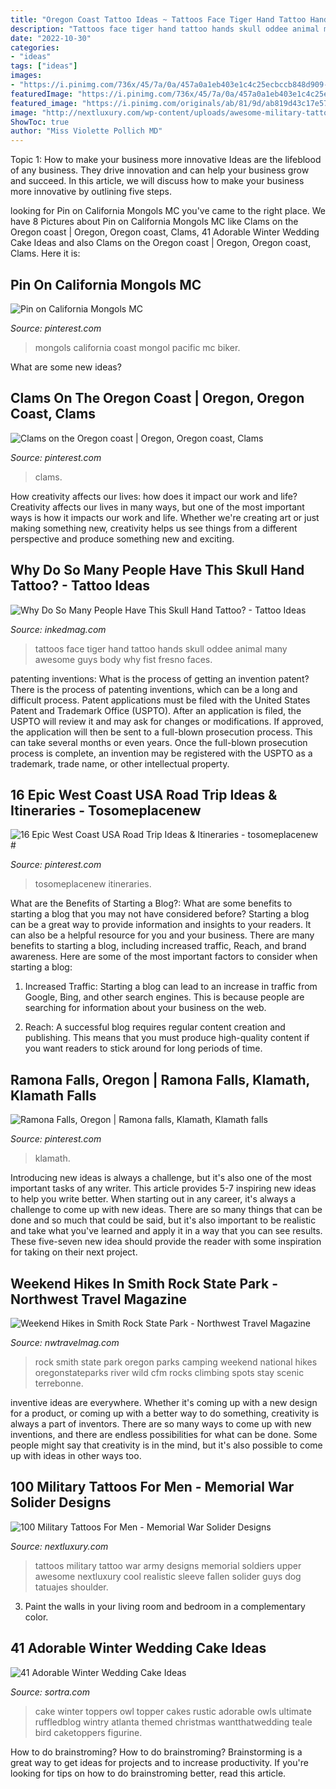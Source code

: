 ```yaml
---
title: "Oregon Coast Tattoo Ideas ~ Tattoos Face Tiger Hand Tattoo Hands Skull Oddee Animal Many Awesome Guys Body Why Fist Fresno Faces"
description: "Tattoos face tiger hand tattoo hands skull oddee animal many awesome guys body why fist fresno faces"
date: "2022-10-30"
categories:
- "ideas"
tags: ["ideas"]
images:
- "https://i.pinimg.com/736x/45/7a/0a/457a0a1eb403e1c4c25ecbccb848d909--klamath-falls-crater-lake.jpg"
featuredImage: "https://i.pinimg.com/736x/45/7a/0a/457a0a1eb403e1c4c25ecbccb848d909--klamath-falls-crater-lake.jpg"
featured_image: "https://i.pinimg.com/originals/ab/81/9d/ab819d43c17e57aa05ac0d4afbf99e60.jpg"
image: "http://nextluxury.com/wp-content/uploads/awesome-military-tattoos-for-men-on-back.jpg"
ShowToc: true
author: "Miss Violette Pollich MD"
---
```



Topic 1: How to make your business more innovative
Ideas are the lifeblood of any business. They drive innovation and can help your business grow and succeed. In this article, we will discuss how to make your business more innovative by outlining five steps.

	

		
looking for Pin on California Mongols MC you've came to the right place. We have 8 Pictures about Pin on California Mongols MC like Clams on the Oregon coast | Oregon, Oregon coast, Clams, 41 Adorable Winter Wedding Cake Ideas and also Clams on the Oregon coast | Oregon, Oregon coast, Clams. Here it is:
		
    
## Pin On California Mongols MC

<img loading=lazy src="https://i.pinimg.com/736x/58/20/b5/5820b5a1658aed5123cbe2593530d1b9.jpg" onerror="this.onerror=null;this.src='https://tse2.mm.bing.net/th?id=OIP.PL3faHla7tGKbwXAAkTB1wHaJQ&amp;pid=15.1';" alt="Pin on California Mongols MC">

_Source: pinterest.com_

>mongols california coast mongol pacific mc biker. 

	

What are some new ideas?
 

    
## Clams On The Oregon Coast | Oregon, Oregon Coast, Clams

<img loading=lazy src="https://i.pinimg.com/originals/ab/81/9d/ab819d43c17e57aa05ac0d4afbf99e60.jpg" onerror="this.onerror=null;this.src='https://tse2.mm.bing.net/th?id=OIP.lGDlEvWijY2nhp4JpuzMUwHaJ4&amp;pid=15.1';" alt="Clams on the Oregon coast | Oregon, Oregon coast, Clams">

_Source: pinterest.com_

>clams. 

	

How creativity affects our lives: how does it impact our work and life?
Creativity affects our lives in many ways, but one of the most important ways is how it impacts our work and life. Whether we're creating art or just making something new, creativity helps us see things from a different perspective and produce something new and exciting.

    
## Why Do So Many People Have This Skull Hand Tattoo? - Tattoo Ideas

<img loading=lazy src="https://www.inkedmag.com/.image/t_share/MTYyNjIzODE2NzkzNTk2OTY4/tiger-face-tattoos-on-both-hands.jpg" onerror="this.onerror=null;this.src='https://tse3.mm.bing.net/th?id=OIP.5E2kC4x4bA6m2lapd9jx0wHaJr&amp;pid=15.1';" alt="Why Do So Many People Have This Skull Hand Tattoo? - Tattoo Ideas">

_Source: inkedmag.com_

>tattoos face tiger hand tattoo hands skull oddee animal many awesome guys body why fist fresno faces. 

	

patenting inventions: What is the process of getting an invention patent?
There is the process of patenting inventions, which can be a long and difficult process. Patent applications must be filed with the United States Patent and Trademark Office (USPTO). After an application is filed, the USPTO will review it and may ask for changes or modifications. If approved, the application will then be sent to a full-blown prosecution process. This can take several months or even years. Once the full-blown prosecution process is complete, an invention may be registered with the USPTO as a trademark, trade name, or other intellectual property.

    
## 16 Epic West Coast USA Road Trip Ideas &amp; Itineraries - Tosomeplacenew #

<img loading=lazy src="https://i.pinimg.com/736x/04/2f/d5/042fd5f0b052a948474009f56cb27078.jpg" onerror="this.onerror=null;this.src='https://tse4.mm.bing.net/th?id=OIP.2f5HNna7W_oukWbbNjPNkQHaLG&amp;pid=15.1';" alt="16 Epic West Coast USA Road Trip Ideas &amp; Itineraries - tosomeplacenew #">

_Source: pinterest.com_

>tosomeplacenew itineraries. 

	

What are the Benefits of Starting a Blog?: What are some benefits to starting a blog that you may not have considered before?
Starting a blog can be a great way to provide information and insights to your readers. It can also be a helpful resource for you and your business. There are many benefits to starting a blog, including increased traffic, Reach, and brand awareness. Here are some of the most important factors to consider when starting a blog: 
1. Increased Traffic: Starting a blog can lead to an increase in traffic from Google, Bing, and other search engines. This is because people are searching for information about your business on the web. 

2. Reach: A successful blog requires regular content creation and publishing. This means that you must produce high-quality content if you want readers to stick around for long periods of time.

    
## Ramona Falls, Oregon | Ramona Falls, Klamath, Klamath Falls

<img loading=lazy src="https://i.pinimg.com/736x/45/7a/0a/457a0a1eb403e1c4c25ecbccb848d909--klamath-falls-crater-lake.jpg" onerror="this.onerror=null;this.src='https://tse3.mm.bing.net/th?id=OIP.jJgroqxf1Dve8GQfZyn1uwHaJ3&amp;pid=15.1';" alt="Ramona Falls, Oregon | Ramona falls, Klamath, Klamath falls">

_Source: pinterest.com_

>klamath. 

	

Introducing new ideas is always a challenge, but it's also one of the most important tasks of any writer. This article provides 5-7 inspiring new ideas to help you write better.
When starting out in any career, it's always a challenge to come up with new ideas. There are so many things that can be done and so much that could be said, but it's also important to be realistic and take what you've learned and apply it in a way that you can see results. These five-seven new idea should provide the reader with some inspiration for taking on their next project.

    
## Weekend Hikes In Smith Rock State Park - Northwest Travel Magazine

<img loading=lazy src="http://nwtravelmag.com/wp-content/uploads/2015/05/index.jpg" onerror="this.onerror=null;this.src='https://tse4.mm.bing.net/th?id=OIP.UXYfbZ7XAUXO8MIUjjegIAHaD9&amp;pid=15.1';" alt="Weekend Hikes in Smith Rock State Park - Northwest Travel Magazine">

_Source: nwtravelmag.com_

>rock smith state park oregon parks camping weekend national hikes oregonstateparks river wild cfm rocks climbing spots stay scenic terrebonne. 

	

inventive ideas are everywhere. Whether it's coming up with a new design for a product, or coming up with a better way to do something, creativity is always a part of inventors. There are so many ways to come up with new inventions, and there are endless possibilities for what can be done. Some people might say that creativity is in the mind, but it's also possible to come up with ideas in other ways too.

    
## 100 Military Tattoos For Men - Memorial War Solider Designs

<img loading=lazy src="http://nextluxury.com/wp-content/uploads/awesome-military-tattoos-for-men-on-back.jpg" onerror="this.onerror=null;this.src='https://tse4.mm.bing.net/th?id=OIP._wVzYrtbv9O1Ldyx0p3UAQHaHa&amp;pid=15.1';" alt="100 Military Tattoos For Men - Memorial War Solider Designs">

_Source: nextluxury.com_

>tattoos military tattoo war army designs memorial soldiers upper awesome nextluxury cool realistic sleeve fallen solider guys dog tatuajes shoulder. 

	

3. Paint the walls in your living room and bedroom in a complementary color. 

    
## 41 Adorable Winter Wedding Cake Ideas

<img loading=lazy src="http://www.sortra.com/wp-content/uploads/2014/11/winter-cake-wedding09.jpg" onerror="this.onerror=null;this.src='https://tse1.mm.bing.net/th?id=OIP.CBX6PrjLZS3OWIAas4O5QgHaLH&amp;pid=15.1';" alt="41 Adorable Winter Wedding Cake Ideas">

_Source: sortra.com_

>cake winter toppers owl topper cakes rustic adorable owls ultimate ruffledblog wintry atlanta themed christmas wantthatwedding teale bird caketoppers figurine. 

	

How to do brainstroming?
How to do brainstroming? Brainstorming is a great way to get ideas for projects and to increase productivity. If you're looking for tips on how to do brainstroming better, read this article.

